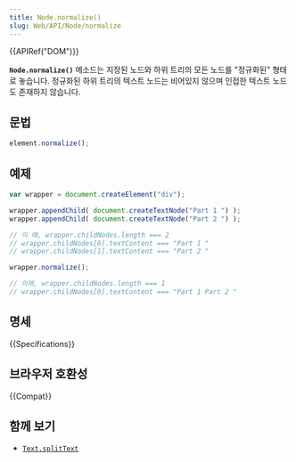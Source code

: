 ```yaml
---
title: Node.normalize()
slug: Web/API/Node/normalize
---
```

{{APIRef("DOM")}}

**`Node.normalize()`** 메소드는 지정된 노드와 하위 트리의 모든 노드를 "정규화된" 형태로 놓습니다. 정규화된 하위 트리의 텍스트 노드는 비어있지 않으며 인접한 텍스트 노드도 존재하지 않습니다.

## 문법

```js
element.normalize();
```

## 예제

```js
var wrapper = document.createElement("div");

wrapper.appendChild( document.createTextNode("Part 1 ") );
wrapper.appendChild( document.createTextNode("Part 2 ") );

// 이 때, wrapper.childNodes.length === 2
// wrapper.childNodes[0].textContent === "Part 1 "
// wrapper.childNodes[1].textContent === "Part 2 "

wrapper.normalize();

// 이제, wrapper.childNodes.length === 1
// wrapper.childNodes[0].textContent === "Part 1 Part 2 "
```

## 명세

{{Specifications}}

## 브라우저 호환성

{{Compat}}

## 함께 보기

- [`Text.splitText`](/ko/docs/Web/API/Text/splitText)
